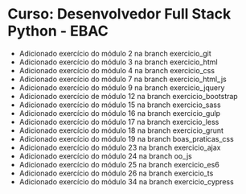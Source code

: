 # Curso: Desenvolvedor Full Stack Python - EBAC

- Adicionado exercício do módulo 2 na branch exercicio_git
- Adicionado exercício do módulo 3 na branch exercicio_html
- Adicionado exercício do módulo 4 na branch exercicio_css
- Adicionado exercício do módulo 7 na branch exercicio_html_js
- Adicionado exercício do módulo 9 na branch exercicio_jquery
- Adicionado exercício de módulo 12 na branch exercicio_bootstrap
- Adicionado exercício do módulo 15 na branch exercicio_sass
- Adicionado exercício do módulo 16 na branch exercicio_gulp
- Adicionado exercício do módulo 17 na branch exercicio_less
- Adicionado exercício do módulo 18 na branch exercicio_grunt
- Adicionado exercício do módulo 19 na branch boas_praticas_css
- Adicionado exercício do módulo 23 na branch exercicio_ajax
- Adicionado exercício do módulo 24 na branch oo_js
- Adicionado exercício do módulo 25 na branch exercicio_es6
- Adicionado exercício do módulo 26 na branch exercicio_ts
- Adicionado exercício do módulo 34 na branch exercicio_cypress